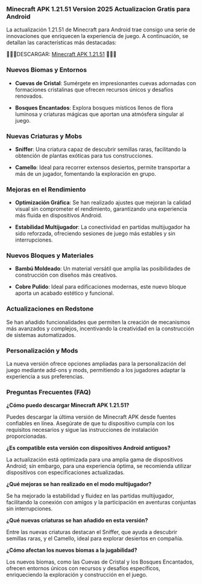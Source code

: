 ### Minecraft APK 1.21.51 Version 2025 Actualizacion Gratis para Android
La actualización 1.21.51 de Minecraft para Android trae consigo una serie de innovaciones que enriquecen la experiencia de juego. A continuación, se detallan las características más destacadas:

🎀🎀🎀DESCARGAR: [Minecraft APK 1.21.51](https://apktoca.com/minecraft-apk) 🎀🎀🎀
### Nuevos Biomas y Entornos

- **Cuevas de Cristal**: Sumérgete en impresionantes cuevas adornadas con formaciones cristalinas que ofrecen recursos únicos y desafíos renovados. 

- **Bosques Encantados**: Explora bosques místicos llenos de flora luminosa y criaturas mágicas que aportan una atmósfera singular al juego. 

### Nuevas Criaturas y Mobs

- **Sniffer**: Una criatura capaz de descubrir semillas raras, facilitando la obtención de plantas exóticas para tus construcciones. 

- **Camello**: Ideal para recorrer extensos desiertos, permite transportar a más de un jugador, fomentando la exploración en grupo. 

### Mejoras en el Rendimiento

- **Optimización Gráfica**: Se han realizado ajustes que mejoran la calidad visual sin comprometer el rendimiento, garantizando una experiencia más fluida en dispositivos Android. 

- **Estabilidad Multijugador**: La conectividad en partidas multijugador ha sido reforzada, ofreciendo sesiones de juego más estables y sin interrupciones. 

### Nuevos Bloques y Materiales

- **Bambú Moldeado**: Un material versátil que amplía las posibilidades de construcción con diseños más creativos. 

- **Cobre Pulido**: Ideal para edificaciones modernas, este nuevo bloque aporta un acabado estético y funcional. 

### Actualizaciones en Redstone

Se han añadido funcionalidades que permiten la creación de mecanismos más avanzados y complejos, incentivando la creatividad en la construcción de sistemas automatizados. 

### Personalización y Mods

La nueva versión ofrece opciones ampliadas para la personalización del juego mediante add-ons y mods, permitiendo a los jugadores adaptar la experiencia a sus preferencias. 

### Preguntas Frecuentes (FAQ)
**¿Cómo puedo descargar Minecraft APK 1.21.51?**

Puedes descargar la última versión de Minecraft APK desde fuentes confiables en línea. Asegúrate de que tu dispositivo cumpla con los requisitos necesarios y sigue las instrucciones de instalación proporcionadas. 

**¿Es compatible esta versión con dispositivos Android antiguos?**

La actualización está optimizada para una amplia gama de dispositivos Android; sin embargo, para una experiencia óptima, se recomienda utilizar dispositivos con especificaciones actualizadas. 

**¿Qué mejoras se han realizado en el modo multijugador?**

Se ha mejorado la estabilidad y fluidez en las partidas multijugador, facilitando la conexión con amigos y la participación en aventuras conjuntas sin interrupciones. 

**¿Qué nuevas criaturas se han añadido en esta versión?**

Entre las nuevas criaturas destacan el Sniffer, que ayuda a descubrir semillas raras, y el Camello, ideal para explorar desiertos en compañía. 

**¿Cómo afectan los nuevos biomas a la jugabilidad?**

Los nuevos biomas, como las Cuevas de Cristal y los Bosques Encantados, ofrecen entornos únicos con recursos y desafíos específicos, enriqueciendo la exploración y construcción en el juego.
